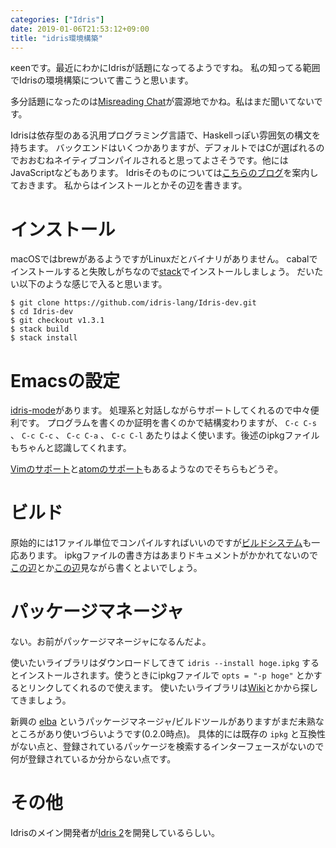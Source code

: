 ```yaml
---
categories: ["Idris"]
date: 2019-01-06T21:53:12+09:00
title: "idris環境構築"
---
```


κeenです。最近にわかにIdrisが話題になってるようですね。
私の知ってる範囲でIdrisの環境構築について書こうと思います。

<!--more-->

多分話題になったのは[Misreading Chat](https://misreading.chat/2018/12/25/episode-41-idris-systems-programming-meets-full-dependent-types/)が震源地でかね。私はまだ聞いてないです。

Idrisは依存型のある汎用プログラミング言語で、Haskellっぽい雰囲気の構文を持ちます。
バックエンドはいくつかありますが、デフォルトではCが選ばれるのでおおむねネイティブコンパイルされると思ってよさそうです。他にはJavaScriptなどもあります。
Idrisそのものについては[こちらのブログ](http://wkwkes.hatenablog.com/entry/2016/12/17/000000)を案内しておきます。
私からはインストールとかその辺を書きます。

# インストール

macOSではbrewがあるようですがLinuxだとバイナリがありません。
cabalでインストールすると失敗しがちなので[stack](https://docs.haskellstack.org/en/stable/README/)でインストールしましょう。
だいたい以下のような感じで入ると思います。

``` console
$ git clone https://github.com/idris-lang/Idris-dev.git
$ cd Idris-dev
$ git checkout v1.3.1
$ stack build
$ stack install
```

# Emacsの設定
[idris-mode](https://github.com/idris-hackers/idris-mode)があります。
処理系と対話しながらサポートしてくれるので中々便利です。
プログラムを書くのか証明を書くのかで結構変わりますが、 `C-c C-s` 、 `C-c C-c` 、 `C-c C-a` 、 `C-c C-l` あたりはよく使います。後述のipkgファイルもちゃんと認識してくれます。

[Vimのサポート](https://github.com/idris-hackers/idris-vim)と[atomのサポート](https://github.com/idris-hackers/atom-language-idris)もあるようなのでそちらもどうぞ。

# ビルド
原始的には1ファイル単位でコンパイルすればいいのですが[ビルドシステム](https://www.idris-lang.org/documentation/packages/)も一応あります。
ipkgファイルの書き方はあまりドキュメントがかかれてないので[この辺](https://github.com/idris-hackers/idris-crypto/blob/master/crypto.ipkg)とか[この辺](https://github.com/idris-hackers/software-foundations/blob/develop/software_foundations.ipkg)見ながら書くとよいでしょう。


# パッケージマネージャ
ない。お前がパッケージマネージャになるんだよ。

使いたいライブラリはダウンロードしてきて `idris --install hoge.ipkg` するとインストールされます。使うときにipkgファイルで `opts = "-p hoge"` とかするとリンクしてくれるので使えます。
使いたいライブラリは[Wiki](https://github.com/idris-lang/Idris-dev/wiki/Libraries)とかから探してきましょう。

新興の [elba](https://github.com/elba/elba) というパッケージマネージャ/ビルドツールがありますがまだ未熟なところがあり使いづらいようです(0.2.0時点)。
具体的には既存の `ipkg` と互換性がない点と、登録されているパッケージを検索するインターフェースがないので何が登録されているか分からない点です。


# その他

Idrisのメイン開発者が[Idris 2](https://github.com/edwinb/Blodwen)を開発しているらしい。
